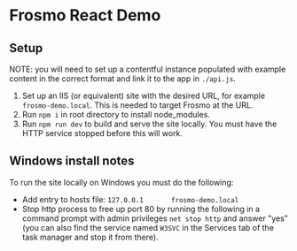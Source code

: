 # Frosmo React Demo

## Setup

NOTE: you will need to set up a contentful instance populated with example content in the correct format and link it to the app in `./api.js`.

1. Set up an IIS (or equivalent) site with the desired URL, for example `frosmo-demo.local`. This is needed to target Frosmo at the URL.
2. Run `npm i` in root directory to install node_modules.
3. Run `npm run dev` to build and serve the site locally. You must have the HTTP service stopped before this will work.

## Windows install notes

To run the site locally on Windows you must do the following:

- Add entry to hosts file: `127.0.0.1 		frosmo-demo.local`
- Stop http process to free up port 80 by running the following in a command prompt with admin privileges `net stop http` and answer "yes" (you can also find the service named `W3SVC` in the Services tab of the task manager and stop it from there).
